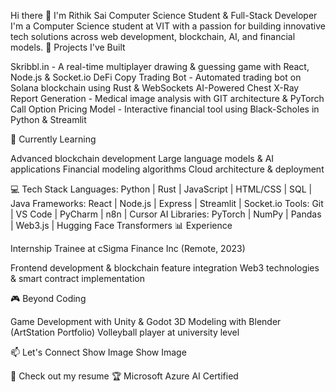 Hi there 👋 I'm Rithik Sai
Computer Science Student & Full-Stack Developer
I'm a Computer Science student at VIT with a passion for building innovative tech solutions across web development, blockchain, AI, and financial models.
🔭 Projects I've Built

Skribbl.in - A real-time multiplayer drawing & guessing game with React, Node.js & Socket.io
DeFi Copy Trading Bot - Automated trading bot on Solana blockchain using Rust & WebSockets
AI-Powered Chest X-Ray Report Generation - Medical image analysis with GIT architecture & PyTorch
Call Option Pricing Model - Interactive financial tool using Black-Scholes in Python & Streamlit

🌱 Currently Learning

Advanced blockchain development
Large language models & AI applications
Financial modeling algorithms
Cloud architecture & deployment

💻 Tech Stack
Languages:  Python | Rust | JavaScript | HTML/CSS | SQL | Java
Frameworks: React | Node.js | Express | Streamlit | Socket.io
Tools:      Git | VS Code | PyCharm | n8n | Cursor AI
Libraries:  PyTorch | NumPy | Pandas | Web3.js | Hugging Face Transformers
📊 Experience

Internship Trainee at cSigma Finance Inc (Remote, 2023)

Frontend development & blockchain feature integration
Web3 technologies & smart contract implementation



🎮 Beyond Coding

Game Development with Unity & Godot
3D Modeling with Blender (ArtStation Portfolio)
Volleyball player at university level

📫 Let's Connect
Show Image
Show Image

📝 Check out my resume
🏆 Microsoft Azure AI Certified
<!--
Feel free to customize this template with your own links and information!
-->
